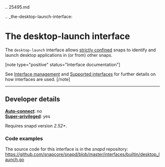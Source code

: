 .. 25495.md

.. _the-desktop-launch-interface:

# The desktop-launch interface

The `desktop-launch` interface allows [strictly confined](snap-confinement.md) snaps to identify and launch desktop applications in (or from) other snaps.

[note type="positive" status="Interface documentation"]

See [Interface management](interface-management.md) and [Supported interfaces](supported-interfaces.md) for further details on how interfaces are used.
[/note]

---

<h2 id='heading--dev-details'>Developer details </h2>

**[Auto-connect](interface-management.md#heading--auto-connections)**: no</br>
**[Super-privileged](super-privileged-interfaces.md)**: yes</br>


Requires snapd version _2.52+_.

<h3 id='heading-code'>Code examples</h3>

The source code for this interface is in the *snapd* repository:
<https://github.com/snapcore/snapd/blob/master/interfaces/builtin/desktop_launch.go>